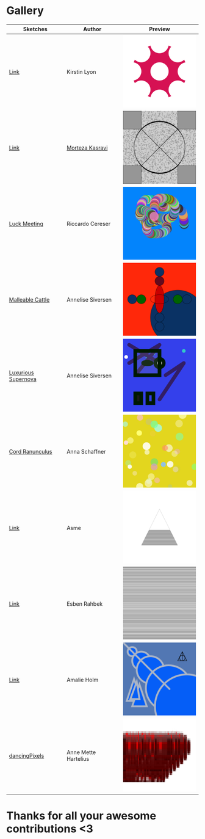 # Gallery

| Sketches                                                               | Author                             | Preview |
|------------------------------------------------------------------------|------------------------------------|---------|
| [Link](https://editor.p5js.org/kirstinlyon/present/suJZKAHq)           | Kirstin Lyon                       | <img src="pics/kirstinlyon.png" width=200 >        |
| [Link](https://editor.p5js.org/kasravi/sketches/sUsOE_Ml)              | [Morteza Kasravi](http://ksrv.me/) | <img src="pics/mortezakasravi.png" width=200 >        |
| [Luck Meeting](https://editor.p5js.org/riccardo.cereser/full/-QmFyBbK) | Riccardo Cereser                   | <img src="pics/riccardocereser.png" width=200 >        |
| [Malleable Cattle](https://editor.p5js.org/jobmailannelise/sketches/XOFWcEfG) | Annelise Siversen | <img src="pics/annelisesiversen1.png" width=200 >        |
| [Luxurious Supernova](https://editor.p5js.org/jobmailannelise/sketches/XOFWcEfG) | Annelise Siversen | <img src="pics/annelisesiversen2.png" width=200 >        |
| [Cord Ranunculus](https://editor.p5js.org/AnnaSchaeffner/sketches/PJnGViB8) | Anna Schaffner | <img src="pics/annaschaffner.png" width=200 > |
| [Link](https://editor.p5js.org/amejlvang/present/2tOVmTRS) | Asme | <img src="pics/asme.png" width=200 > |
| [Link](https://editor.p5js.org/fx7et/present/-ndpJ4E_) | Esben Rahbek | <img src="pics/esbenrahbek.png" width=200 > |
| [Link](https://editor.p5js.org/Miniim98/present/qhfKWSzL) | Amalie Holm | <img src="pics/amalieholm.png" width=200 > |
| [dancingPixels](https://editor.p5js.org/anneHartelius/sketches/CS4yPCtx) | Anne Mette Hartelius | <img src="pics/annemettehartelius.png" width=200 > |


# Thanks for all your awesome contributions <3
